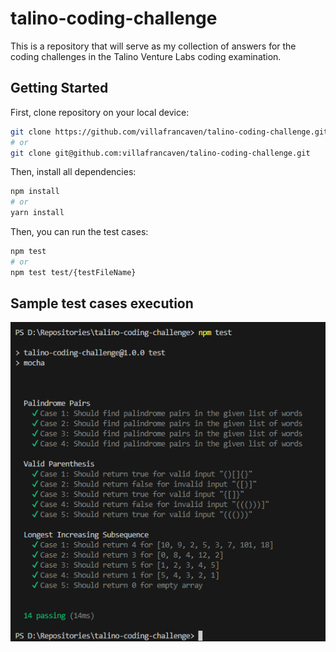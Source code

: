 # talino-coding-challenge

This is a repository that will serve as my collection of answers for the coding challenges in the Talino Venture Labs coding examination.

## Getting Started

First, clone repository on your local device:

```bash
git clone https://github.com/villafrancaven/talino-coding-challenge.git
# or
git clone git@github.com:villafrancaven/talino-coding-challenge.git
```

Then, install all dependencies:

```bash
npm install
# or
yarn install
```

Then, you can run the test cases:

```bash
npm test
# or
npm test test/{testFileName}
```

## Sample test cases execution

![Sample test cases execution](image.png)

